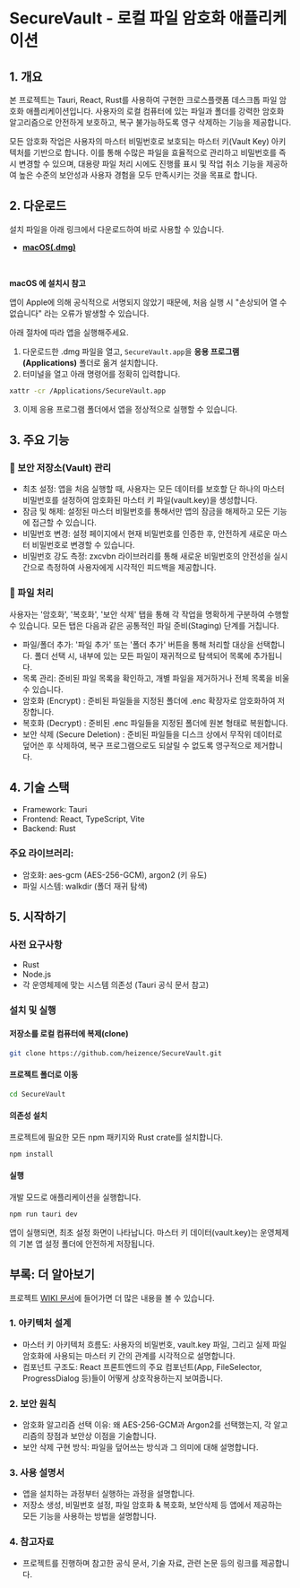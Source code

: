 # SecureVault - 로컬 파일 암호화 애플리케이션

## 1. 개요
본 프로젝트는 Tauri, React, Rust를 사용하여 구현한 크로스플랫폼 데스크톱 파일 암호화 애플리케이션입니다. 사용자의 로컬 컴퓨터에 있는 파일과 폴더를 강력한 암호화 알고리즘으로 안전하게 보호하고, 복구 불가능하도록 영구 삭제하는 기능을 제공합니다.

모든 암호화 작업은 사용자의 마스터 비밀번호로 보호되는 마스터 키(Vault Key) 아키텍처를 기반으로 합니다. 이를 통해 수많은 파일을 효율적으로 관리하고 비밀번호를 즉시 변경할 수 있으며, 대용량 파일 처리 시에도 진행률 표시 및 작업 취소 기능을 제공하여 높은 수준의 보안성과 사용자 경험을 모두 만족시키는 것을 목표로 합니다.

## 2. 다운로드
설치 파일을 아래 링크에서 다운로드하여 바로 사용할 수 있습니다.

- **[macOS(.dmg)](https://github.com/heizence/Secure-vault/releases/download/0.1.1/SecureVault_0.1.1_aarch64.dmg)**

<br/>

**macOS 에 설치시 참고** 

앱이 Apple에 의해 공식적으로 서명되지 않았기 때문에, 처음 실행 시 "손상되어 열 수 없습니다" 라는 오류가 발생할 수 있습니다. 

아래 절차에 따라 앱을 실행해주세요.

1. 다운로드한 .dmg 파일을 열고, `SecureVault.app`을 **응용 프로그램(Applications)** 폴더로 옮겨 설치합니다.
2. 터미널을 열고 아래 명령어를 정확히 입력합니다.

```bash
xattr -cr /Applications/SecureVault.app
```

3. 이제 응용 프로그램 폴더에서 앱을 정상적으로 실행할 수 있습니다.

## 3. 주요 기능

### 🔑 보안 저장소(Vault) 관리

- 최초 설정: 앱을 처음 실행할 때, 사용자는 모든 데이터를 보호할 단 하나의 마스터 비밀번호를 설정하여 암호화된 마스터 키 파일(vault.key)을 생성합니다.
- 잠금 및 해제: 설정된 마스터 비밀번호를 통해서만 앱의 잠금을 해제하고 모든 기능에 접근할 수 있습니다.
- 비밀번호 변경: 설정 페이지에서 현재 비밀번호를 인증한 후, 안전하게 새로운 마스터 비밀번호로 변경할 수 있습니다.
- 비밀번호 강도 측정: zxcvbn 라이브러리를 통해 새로운 비밀번호의 안전성을 실시간으로 측정하여 사용자에게 시각적인 피드백을 제공합니다.

### 📁 파일 처리

사용자는 '암호화', '복호화', '보안 삭제' 탭을 통해 각 작업을 명확하게 구분하여 수행할 수 있습니다. 모든 탭은 다음과 같은 공통적인 파일 준비(Staging) 단계를 거칩니다.

- 파일/폴더 추가: '파일 추가' 또는 '폴더 추가' 버튼을 통해 처리할 대상을 선택합니다. 폴더 선택 시, 내부에 있는 모든 파일이 재귀적으로 탐색되어 목록에 추가됩니다.
- 목록 관리: 준비된 파일 목록을 확인하고, 개별 파일을 제거하거나 전체 목록을 비울 수 있습니다.
- 암호화 (Encrypt) : 준비된 파일들을 지정된 폴더에 .enc 확장자로 암호화하여 저장합니다.
- 복호화 (Decrypt) : 준비된 .enc 파일들을 지정된 폴더에 원본 형태로 복원합니다.
- 보안 삭제 (Secure Deletion) : 준비된 파일들을 디스크 상에서 무작위 데이터로 덮어쓴 후 삭제하여, 복구 프로그램으로도 되살릴 수 없도록 영구적으로 제거합니다.

## 4. 기술 스택

- Framework: Tauri
- Frontend: React, TypeScript, Vite
- Backend: Rust

### 주요 라이브러리:

- 암호화: aes-gcm (AES-256-GCM), argon2 (키 유도)
- 파일 시스템: walkdir (폴더 재귀 탐색)

## 5. 시작하기

### 사전 요구사항

- Rust
- Node.js
- 각 운영체제에 맞는 시스템 의존성 (Tauri 공식 문서 참고)

### 설치 및 실행

#### 저장소를 로컬 컴퓨터에 복제(clone)

```bash
git clone https://github.com/heizence/SecureVault.git
```

#### 프로젝트 폴더로 이동
```bash
cd SecureVault
```

#### 의존성 설치

프로젝트에 필요한 모든 npm 패키지와 Rust crate를 설치합니다.

```bash
npm install
```

#### 실행

개발 모드로 애플리케이션을 실행합니다.

```bash
npm run tauri dev
```

앱이 실행되면, 최초 설정 화면이 나타납니다. 마스터 키 데이터(vault.key)는 운영체제의 기본 앱 설정 폴더에 안전하게 저장됩니다.

## 부록: 더 알아보기

프로젝트 [WIKI 문서](https://github.com/heizence/SecureVault/wiki)에 들어가면 더 많은 내용을 볼 수 있습니다.

### 1. 아키텍처 설계

- 마스터 키 아키텍처 흐름도: 사용자의 비밀번호, vault.key 파일, 그리고 실제 파일 암호화에 사용되는 마스터 키 간의 관계를 시각적으로 설명합니다.
- 컴포넌트 구조도: React 프론트엔드의 주요 컴포넌트(App, FileSelector, ProgressDialog 등)들이 어떻게 상호작용하는지 보여줍니다.

### 2. 보안 원칙

- 암호화 알고리즘 선택 이유: 왜 AES-256-GCM과 Argon2를 선택했는지, 각 알고리즘의 장점과 보안상 이점을 기술합니다.
- 보안 삭제 구현 방식: 파일을 덮어쓰는 방식과 그 의미에 대해 설명합니다.

### 3. 사용 설명서

- 앱을 설치하는 과정부터 실행하는 과정을 설명합니다.
- 저장소 생성, 비밀번호 설정, 파일 암호화 & 복호화, 보안삭제 등 앱에서 제공하는 모든 기능을 사용하는 방법을 설명합니다.

### 4. 참고자료

- 프로젝트를 진행하며 참고한 공식 문서, 기술 자료, 관련 논문 등의 링크를 제공합니다.
